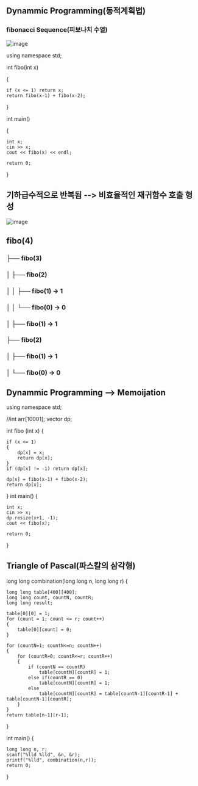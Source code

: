 ## Dynammic Programming(동적계획법)
### fibonacci Sequence(피보나치 수열)
![image](https://github.com/user-attachments/assets/90a77f3f-f322-4c21-94b2-b6a7b4fa6c74)

using namespace std;

int fibo(int x)

{

    if (x <= 1) return x;
    return fibo(x-1) + fibo(x-2);
    
}

int main()

{

    int x;
    cin >> x;
    cout << fibo(x) << endl;

    return 0;
}
## 기하급수적으로 반복됨 --> 비효율적인 재귀함수 호출 형성
![image](https://github.com/user-attachments/assets/bf827920-d348-4cb6-8ca9-206e51a745ff)
## fibo(4)
 ### ├── fibo(3)
 ### │    ├── fibo(2)
 ### │    │    ├── fibo(1) -> 1
 ### │    │    └── fibo(0) -> 0
 ### │    ├── fibo(1) -> 1
 ### ├── fibo(2)
 ### │    ├── fibo(1) -> 1
 ### │    └── fibo(0) -> 0

## Dynammic Programming --> Memoijation
using namespace std;

//int arr[10001];
vector<int> dp;

int fibo (int x)
{

    if (x <= 1)
    {
        dp[x] = x;
        return dp[x];
    }
    if (dp[x] != -1) return dp[x];
    
    dp[x] = fibo(x-1) + fibo(x-2);
    return dp[x];
}
int main()
{

    int x;
    cin >> x;
    dp.resize(x+1, -1);
    cout << fibo(x);

    return 0;
}

## Triangle of Pascal(파스칼의 삼각형)

long long combination(long long n, long long r)
{

    long long table[400][400];
    long long count, countN, countR;
    long long result;
    
    table[0][0] = 1;
    for (count = 1; count <= r; count++)
    {
        table[0][count] = 0;
    }
    
    for (countN=1; countN<=n; countN++)
    {
        for (countR=0; countR<=r; countR++)
        {
            if (countN == countR)
                table[countN][countR] = 1;
            else if(countR == 0)
                table[countN][countR] = 1;
            else
                table[countN][countR] = table[countN-1][countR-1] + table[countN-1][countR];
        }
    }
    return table[n-1][r-1];
}

int main()
{

    long long n, r;
    scanf("%lld %lld", &n, &r);
    printf("%lld", combination(n,r));
    return 0;
    
}
